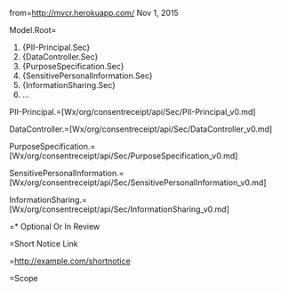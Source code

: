 from=http://mvcr.herokuapp.com/  Nov 1, 2015

Model.Root=<ol><li>{PII-Principal.Sec}<li>{DataController.Sec}<li>{PurposeSpecification.Sec}<li>{SensitivePersonalInformation.Sec}<li>{InformationSharing.Sec}<li>...</ol>


PII-Principal.=[Wx/org/consentreceipt/api/Sec/PII-Principal_v0.md]

DataController.=[Wx/org/consentreceipt/api/Sec/DataController_v0.md]

PurposeSpecification.=[Wx/org/consentreceipt/api/Sec/PurposeSpecification_v0.md]

SensitivePersonalInformation.=[Wx/org/consentreceipt/api/Sec/SensitivePersonalInformation_v0.md]

InformationSharing.=[Wx/org/consentreceipt/api/Sec/InformationSharing_v0.md]

=* Optional Or In Review

=Short Notice Link

=http://example.com/shortnotice

=Scope